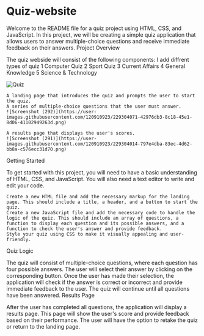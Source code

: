 # Quiz-website
Welcome to the README file for a quiz project using HTML, CSS, and JavaScript. In this project, we will be creating a simple quiz application that allows users to answer multiple-choice questions and receive immediate feedback on their answers.
Project Overview

The quiz webside will consist of the following components:
   I add diffrent types of quiz
   1 Computer Quiz
   2 Sport Quiz
   3 Current Affairs
   4 General Knowledge
   5 Science & Technology
   
   ![Quiz](https://user-images.githubusercontent.com/120910923/229303702-cdf170a9-01e7-4cdf-8578-072e78a3cd4c.png)


    A landing page that introduces the quiz and prompts the user to start the quiz.
    A series of multiple-choice questions that the user must answer.
    ![Screenshot (292)](https://user-images.githubusercontent.com/120910923/229304071-42976db3-8c18-45e1-8d06-41102949263d.png)

    A results page that displays the user's scores.
    ![Screenshot (291)](https://user-images.githubusercontent.com/120910923/229304014-797e4dba-83ec-4d62-bb8a-c576ecc31d70.png)


Getting Started

To get started with this project, you will need to have a basic understanding of HTML, CSS, and JavaScript. You will also need a text editor to write and edit your code.

    Create a new HTML file and add the necessary markup for the landing page. This should include a title, a header, and a button to start the quiz.
    Create a new JavaScript file and add the necessary code to handle the logic of the quiz. This should include an array of questions, a function to display each question and its possible answers, and a function to check the user's answer and provide feedback.
    Style your quiz using CSS to make it visually appealing and user-friendly.

Quiz Logic

The quiz will consist of multiple-choice questions, where each question has four possible answers. The user will select their answer by clicking on the corresponding button. Once the user has made their selection, the application will check if the answer is correct or incorrect and provide immediate feedback to the user. The quiz will continue until all questions have been answered.
Results Page

After the user has completed all questions, the application will display a results page. This page will show the user's score and provide feedback based on their performance. The user will have the option to retake the quiz or return to the landing page.
